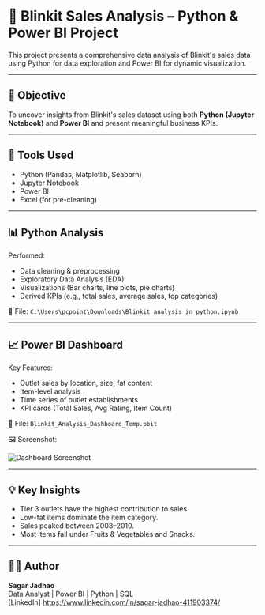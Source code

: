 # 🛒 Blinkit Sales Analysis – Python & Power BI Project

This project presents a comprehensive data analysis of Blinkit's sales data using Python for data exploration and Power BI for dynamic visualization.

---

## 📌 Objective

To uncover insights from Blinkit's sales dataset using both **Python (Jupyter Notebook)** and **Power BI** and present meaningful business KPIs.

---

## 🧰 Tools Used

- Python (Pandas, Matplotlib, Seaborn)
- Jupyter Notebook
- Power BI
- Excel (for pre-cleaning)

---

## 📊 Python Analysis

Performed:
- Data cleaning & preprocessing
- Exploratory Data Analysis (EDA)
- Visualizations (Bar charts, line plots, pie charts)
- Derived KPIs (e.g., total sales, average sales, top categories)

📁 File: `C:\Users\pcpoint\Downloads\Blinkit analysis in python.ipynb`

---

## 📈 Power BI Dashboard

Key Features:
- Outlet sales by location, size, fat content
- Item-level analysis
- Time series of outlet establishments
- KPI cards (Total Sales, Avg Rating, Item Count)

📎 File: `Blinkit_Analysis_Dashboard_Temp.pbit`

🖼️ Screenshot:

![Dashboard Screenshot](<img width="906" height="500" alt="Blinkit_Snapshot" src="https://github.com/user-attachments/assets/5f3194cf-8f34-483a-8d10-78519d3c5967" />
)

---

## 💡 Key Insights

- Tier 3 outlets have the highest contribution to sales.
- Low-fat items dominate the item category.
- Sales peaked between 2008–2010.
- Most items fall under Fruits & Vegetables and Snacks.

---

## 👨‍💻 Author

**Sagar Jadhao**  
Data Analyst | Power BI | Python | SQL  
[LinkedIn] https://www.linkedin.com/in/sagar-jadhao-411903374/

